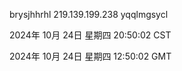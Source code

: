 brysjhhrhl 219.139.199.238 yqqlmgsycl

2024年 10月 24日 星期四 20:50:02 CST

2024年 10月 24日 星期四 12:50:02 GMT
